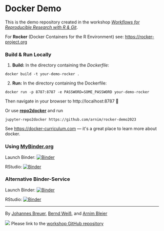 # Docker Demo
This is the demo repository created in the workshop [*Workflows for Reproducible Research with R & Git*](https://github.com/jobreu/reproducible-research-gesis-2023).


For **Rocker** (Docker Containers for the R Environment) see: https://rocker-project.org

### Build & Run Locally

1) **Build:** In the directory containing the *Dockerfile*:
```
docker build -t your-demo-rocker .
```

2) **Run:** In the directory containing the Dockerfile:
```
docker run -p 8787:8787 -e PASSWORD=SOME_PASSWORD your-demo-rocker
```

Then navigate in your browser to http://localhost:8787 🎉

Or use **[repo2docker](https://github.com/jupyterhub/repo2docker)** and run

```
jupyter-repo2docker https://github.com/arnim/rocker-demo2023
```


See https://docker-curriculum.com — it's a great place to learn more about docker.


### Using [MyBinder.org](https://MyBinder.org)

Launch Binder: [![Binder](https://mybinder.org/badge_logo.svg)](https://mybinder.org/v2/gh/arnim/rocker-demo2023/main)

RStudio: [![Binder](https://mybinder.org/badge_logo.svg)](https://mybinder.org/v2/gh/arnim/rocker-demo2023/main?urlpath=rstudio)


### Alternative Binder-Service

Launch Binder: [![Binder](https://mybinder.org/badge_logo.svg)](https://notebooks.gesis.org/binder/v2/gh/arnim/rocker-demo2023/main)

RStudio: [![Binder](https://mybinder.org/badge_logo.svg)](https://notebooks.gesis.org/binder/v2/gh/arnim/rocker-demo2023/main?urlpath=rstudio)

--- 

By [Johannes Breuer](https://www.johannesbreuer.com/), [Bernd Weiß](https://www.gesis.org/en/institute/staff/person/Bernd.Weiss), and [Arnim Bleier](https://www.gesis.org/en/institute/staff/person/arnim.bleier)

[![](https://licensebuttons.net/l/by/3.0/80x15.png)](https://creativecommons.org/licenses/by/4.0/) 
Please link to the [workshop GitHub repository](https://github.com/jobreu/reproducible-research-gesis-2023)
